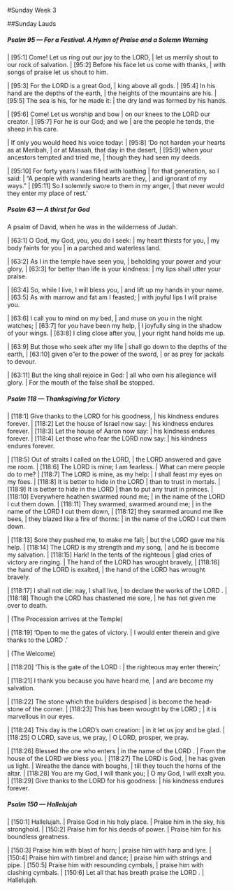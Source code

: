 #Sunday Week 3

##Sunday Lauds

##### Psalm 95 — For a Festival. A Hymn of Praise and a Solemn Warning #####

|   [95:1] Come! Let us ring out our joy to the LORD,
|    let us merrily shout to our rock of salvation.
|   [95:2] Before his face let us come with thanks,
|    with songs of praise let us shout to him.

|   [95:3] For the LORD is a great God,
|    king above all gods.
|   [95:4] In his hand are the depths of the earth,
|    the heights of the mountains are his.
|   [95:5] The sea is his, for he made it:
|    the dry land was formed by his hands.

|   [95:6] Come! Let us worship and bow
|    on our knees to the LORD our creator.
|   [95:7] For he is our God; and we
|    are the people he tends, the sheep in his care.

|  If only you would heed his voice today:
|   [95:8] ‘Do not harden your hearts as at Meribah,
|    or at Massah, that day in the desert,
|   [95:9] when your ancestors tempted and tried me,
|    though they had seen my deeds.

|   [95:10] For forty years I was filled with loathing
|    for that generation, so I said:
|  “A people with wandering hearts are they,
|    and ignorant of my ways.”
|   [95:11] So I solemnly swore to them in my anger,
|    that never would they enter my place of rest.’

##### Psalm 63 — A thirst for God #####

A psalm of David, when he was in the wilderness of Judah.

|   [63:1] O God, my God, you, you do I seek:
|    my heart thirsts for you,
|  my body faints for you
|    in a parched and waterless land.

|   [63:2] As I in the temple have seen you,
|    beholding your power and your glory,
|   [63:3] for better than life is your kindness:
|    my lips shall utter your praise.

|   [63:4] So, while I live, I will bless you,
|    and lift up my hands in your name.
|   [63:5] As with marrow and fat am I feasted;
|    with joyful lips I will praise you.

|   [63:6] I call you to mind on my bed,
|    and muse on you in the night watches;
|   [63:7] for you have been my help,
|    I joyfully sing in the shadow of your wings.
|   [63:8] I cling close after you,
|    your right hand holds me up.

|   [63:9] But those who seek after my life
|    shall go down to the depths of the earth,
|   [63:10] given o”er to the power of the sword,
|    or as prey for jackals to devour.

|   [63:11] But the king shall rejoice in God:
|    all who own his allegiance will glory.
|    For the mouth of the false shall be stopped.

##### Psalm 118 — Thanksgiving for Victory #####

|   [118:1] Give thanks to the LORD for his goodness,
|    his kindness endures forever.
|   [118:2] Let the house of Israel now say:
|    his kindness endures forever.
|   [118:3] Let the house of Aaron now say:
|    his kindness endures forever.
|   [118:4] Let those who fear the LORD now say:
|    his kindness endures forever.

|   [118:5] Out of straits I called on the LORD,
|    the LORD answered and gave me room.
|   [118:6] The LORD is mine; I am fearless.
|    What can mere people do to me?
|   [118:7] The LORD is mine, as my help:
|    I shall feast my eyes on my foes.
|   [118:8] It is better to hide in the LORD
|     than to trust in mortals.
|   [118:9] It is better to hide in the LORD
|     than to put any trust in princes.
|   [118:10] Everywhere heathen swarmed round me;
|    in the name of the LORD I cut them down.
|   [118:11] They swarmed, swarmed around me;
|    in the name of the LORD I cut them down,
|   [118:12] they swarmed around me like bees,
|    they blazed like a fire of thorns:
|    in the name of the LORD I cut them down.

|   [118:13] Sore they pushed me, to make me fall;
|    but the LORD gave me his help.
|   [118:14] The LORD is my strength and my song,
|    and he is become my salvation.
|   [118:15] Hark! In the tents of the righteous
|    glad cries of victory are ringing.
|  The hand of the LORD has wrought bravely,
|     [118:16] the hand of the LORD is exalted,
|    the hand of the LORD has wrought bravely.

|   [118:17] I shall not die: nay, I shall live,
|    to declare the works of the LORD .
|   [118:18] Though the LORD has chastened me sore,
|    he has not given me over to death.

|  (The Procession arrives at the Temple)

|   [118:19] ‘Open to me the gates of victory.
|  I would enter therein and give thanks to the LORD .’

|  (The Welcome)

|   [118:20] ‘This is the gate of the LORD :
|  the righteous may enter therein;’

|   [118:21] I thank you because you have heard me,
|    and are become my salvation.

|   [118:22] The stone which the builders despised
|    is become the head-stone of the corner.
|   [118:23] This has been wrought by the LORD ;
|    it is marvellous in our eyes.

|   [118:24] This day is the LORD’s own creation:
|    in it let us joy and be glad.
|   [118:25] O LORD, save us, we pray,
|    O LORD, prosper, we pray.

|   [118:26] Blessed the one who enters
|    in the name of the LORD .
|  From the house of the LORD we bless you.
|   [118:27] The LORD is God,
|    he has given us light.
|  Wreathe the dance with boughs,
|    till they touch the horns of the altar.
|   [118:28] You are my God, I will thank you;
|    O my God, I will exalt you.
|   [118:29] Give thanks to the LORD for his goodness:
|    his kindness endures forever.

##### Psalm 150 — Hallelujah #####

|   [150:1] Hallelujah.
|  Praise God in his holy place.
|    Praise him in the sky, his stronghold.
|   [150:2] Praise him for his deeds of power.
|    Praise him for his boundless greatness.

|   [150:3] Praise him with blast of horn;
|    praise him with harp and lyre.
|   [150:4] Praise him with timbrel and dance;
|    praise him with strings and pipe.
|   [150:5] Praise him with resounding cymbals,
|    praise him with clashing cymbals.
|   [150:6] Let all that has breath praise the LORD .
|      Hallelujah.

